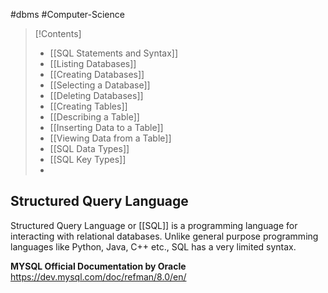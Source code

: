 #dbms #Computer-Science 
> [!Contents]
> - [[SQL Statements and Syntax]]
> - [[Listing Databases]]
> - [[Creating Databases]]
> - [[Selecting a Database]]
> - [[Deleting Databases]]
> - [[Creating Tables]]
> - [[Describing a Table]]
> - [[Inserting Data to a Table]]
> - [[Viewing Data from a Table]]
> - [[SQL Data Types]]
> - [[SQL Key Types]]
> - 

## Structured Query Language
Structured Query Language or [[SQL]] is a programming language for interacting with relational databases. Unlike general purpose programming languages like Python, Java, C++ etc., SQL has a very limited syntax.

**MYSQL Official Documentation by Oracle**
https://dev.mysql.com/doc/refman/8.0/en/
